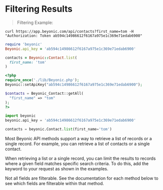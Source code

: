 # Filtering Results

> Filtering Example:

```shell
curl https://app.beyonic.com/api/contacts?first_name=tom -H "Authorization: Token ab594c14986612f6167a975e1c369e71edab6900"
```

```ruby
require 'beyonic'
Beyonic.api_key = 'ab594c14986612f6167a975e1c369e71edab6900'

contacts = Beyonic::Contact.list(
  first_name: 'tom'
)
```

```php
<?php
require_once('./lib/Beyonic.php');
Beyonic::setApiKey("ab594c14986612f6167a975e1c369e71edab6900");

$contacts = Beyonic_Contact::getAll(
  "first_name" => "tom"
);
?>
```

```python
import beyonic
beyonic.api_key = 'ab594c14986612f6167a975e1c369e71edab6900'

contacts = beyonic.Contact.list(first_name='tom')


```

Most Beyonic API methods support a way to retrieve a list of records or a single record. For example, you can retrieve a list of contacts or a single contact.

When retrieving a list or a single record, you can limit the results to records where a given field matches specific search criteria. To do this, add the  keyword to your request as shown in the examples.

Not all fields are filterable. See the documentation for each method below to see which fields are filterable within that method.